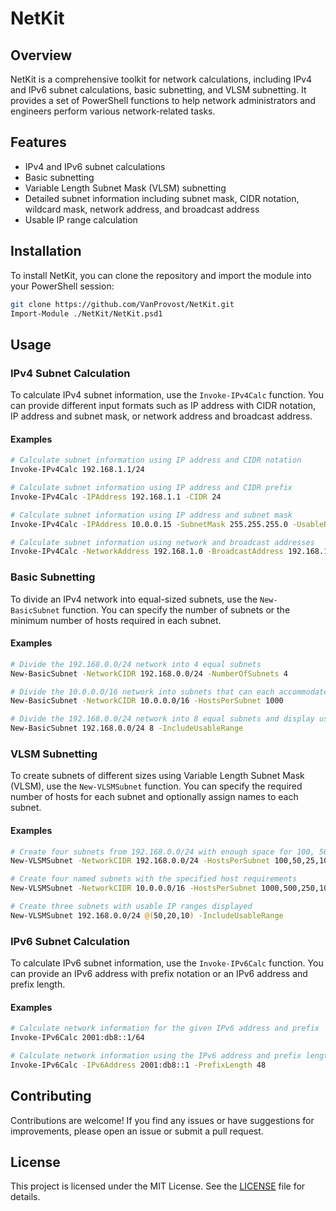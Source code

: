 # NetKit

## Overview

NetKit is a comprehensive toolkit for network calculations, including IPv4 and IPv6 subnet calculations, basic subnetting, and VLSM subnetting. It provides a set of PowerShell functions to help network administrators and engineers perform various network-related tasks.

## Features

- IPv4 and IPv6 subnet calculations
- Basic subnetting
- Variable Length Subnet Mask (VLSM) subnetting
- Detailed subnet information including subnet mask, CIDR notation, wildcard mask, network address, and broadcast address
- Usable IP range calculation

## Installation

To install NetKit, you can clone the repository and import the module into your PowerShell session:

```sh
git clone https://github.com/VanProvost/NetKit.git
Import-Module ./NetKit/NetKit.psd1
```

## Usage

### IPv4 Subnet Calculation

To calculate IPv4 subnet information, use the `Invoke-IPv4Calc` function. You can provide different input formats such as IP address with CIDR notation, IP address and subnet mask, or network address and broadcast address.

#### Examples

```sh
# Calculate subnet information using IP address and CIDR notation
Invoke-IPv4Calc 192.168.1.1/24

# Calculate subnet information using IP address and CIDR prefix
Invoke-IPv4Calc -IPAddress 192.168.1.1 -CIDR 24

# Calculate subnet information using IP address and subnet mask
Invoke-IPv4Calc -IPAddress 10.0.0.15 -SubnetMask 255.255.255.0 -UsableRange

# Calculate subnet information using network and broadcast addresses
Invoke-IPv4Calc -NetworkAddress 192.168.1.0 -BroadcastAddress 192.168.1.255
```

### Basic Subnetting

To divide an IPv4 network into equal-sized subnets, use the `New-BasicSubnet` function. You can specify the number of subnets or the minimum number of hosts required in each subnet.

#### Examples

```sh
# Divide the 192.168.0.0/24 network into 4 equal subnets
New-BasicSubnet -NetworkCIDR 192.168.0.0/24 -NumberOfSubnets 4

# Divide the 10.0.0.0/16 network into subnets that can each accommodate at least 1000 hosts
New-BasicSubnet -NetworkCIDR 10.0.0.0/16 -HostsPerSubnet 1000

# Divide the 192.168.0.0/24 network into 8 equal subnets and display usable IP ranges
New-BasicSubnet 192.168.0.0/24 8 -IncludeUsableRange
```

### VLSM Subnetting

To create subnets of different sizes using Variable Length Subnet Mask (VLSM), use the `New-VLSMSubnet` function. You can specify the required number of hosts for each subnet and optionally assign names to each subnet.

#### Examples

```sh
# Create four subnets from 192.168.0.0/24 with enough space for 100, 50, 25, and 10 hosts respectively
New-VLSMSubnet -NetworkCIDR 192.168.0.0/24 -HostsPerSubnet 100,50,25,10

# Create four named subnets with the specified host requirements
New-VLSMSubnet -NetworkCIDR 10.0.0.0/16 -HostsPerSubnet 1000,500,250,100 -SubnetNames "HQ","Branch1","Branch2","Guest"

# Create three subnets with usable IP ranges displayed
New-VLSMSubnet 192.168.0.0/24 @(50,20,10) -IncludeUsableRange
```

### IPv6 Subnet Calculation

To calculate IPv6 subnet information, use the `Invoke-IPv6Calc` function. You can provide an IPv6 address with prefix notation or an IPv6 address and prefix length.

#### Examples

```sh
# Calculate network information for the given IPv6 address and prefix
Invoke-IPv6Calc 2001:db8::1/64

# Calculate network information using the IPv6 address and prefix length
Invoke-IPv6Calc -IPv6Address 2001:db8::1 -PrefixLength 48
```

## Contributing

Contributions are welcome! If you find any issues or have suggestions for improvements, please open an issue or submit a pull request.

## License

This project is licensed under the MIT License. See the [LICENSE](LICENSE) file for details.
